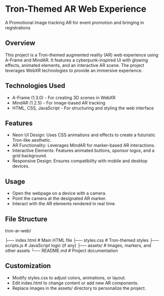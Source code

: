 # Tron-Themed AR Web Experience
A Promotional image tracking AR for event promotion and bringing in registrations

## Overview
This project is a Tron-themed augmented reality (AR) web experience using A-Frame and MindAR. It features a cyberpunk-inspired UI with glowing effects, animated elements, and an interactive AR scene. The project leverages WebXR technologies to provide an immersive experience.

## Technologies Used
* A-Frame (1.3.0) - For creating 3D scenes in WebXR
* MindAR (1.2.5) - For image-based AR tracking
* HTML, CSS, JavaScript - For structuring and styling the web interface

## Features
* Neon UI Design: Uses CSS animations and effects to create a futuristic Tron-like aesthetic.
* AR Functionality: Leverages MindAR for marker-based AR interactions.
* Interactive Elements: Features animated buttons, sponsor logos, and a grid background.
* Responsive Design: Ensures compatibility with mobile and desktop devices.

## Usage
* Open the webpage on a device with a camera.
* Point the camera at the designated AR marker.
* Interact with the AR elements rendered in real time.

## File Structure
tron-ar-web/

├── index.html          # Main HTML file
├── styles.css          # Tron-themed styles
├── scripts.js         # JavaScript logic (if any)
├── assets/            # Images, markers, and other assets
└── README.md          # Project documentation

## Customization
* Modify styles.css to adjust colors, animations, or layout.
* Edit index.html to change content or add new AR components.
* Replace images in the assets/ directory to personalize the project.
